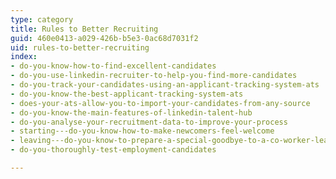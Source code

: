 ```yaml
---
type: category
title: Rules to Better Recruiting
guid: 460e0413-a029-426b-b5e3-0ac68d7031f2
uid: rules-to-better-recruiting
index:
- do-you-know-how-to-find-excellent-candidates
- do-you-use-linkedin-recruiter-to-help-you-find-more-candidates
- do-you-track-your-candidates-using-an-applicant-tracking-system-ats
- do-you-know-the-best-applicant-tracking-system-ats
- does-your-ats-allow-you-to-import-your-candidates-from-any-source
- do-you-know-the-main-features-of-linkedin-talent-hub
- do-you-analyse-your-recruitment-data-to-improve-your-process
- starting---do-you-know-how-to-make-newcomers-feel-welcome
- leaving---do-you-know-to-prepare-a-special-goodbye-to-a-co-worker-leaving-the-company
- do-you-thoroughly-test-employment-candidates

---
```

<p>​​<br></p>


